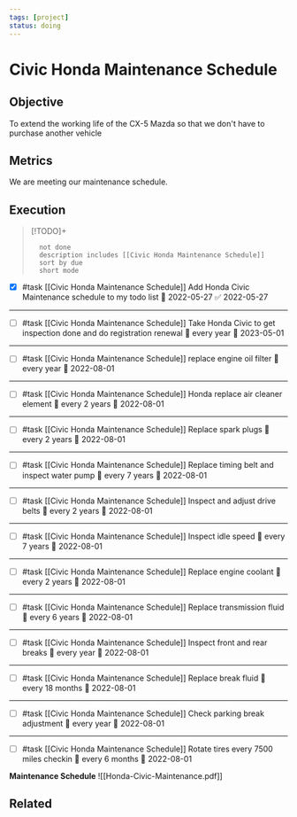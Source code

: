 ```yaml
---
tags: [project]
status: doing
---
```

# Civic Honda Maintenance Schedule

## Objective
To extend the working life of the CX-5 Mazda so that we don't have to purchase another vehicle

## Metrics
We are meeting our maintenance schedule.

## Execution

> [!TODO]+
> ```tasks
> 	not done
> 	description includes [[Civic Honda Maintenance Schedule]]
> 	sort by due
> 	short mode
> ```

- [x] #task [[Civic Honda Maintenance Schedule]] Add Honda Civic Maintenance schedule to my todo list 📅 2022-05-27 ✅ 2022-05-27

---
- [ ] #task [[Civic Honda Maintenance Schedule]] Take Honda Civic to get inspection done and do registration renewal 🔁 every year 📅 2023-05-01
---
- [ ] #task [[Civic Honda Maintenance Schedule]] replace engine oil filter 🔁 every year 📅 2022-08-01
---
- [ ] #task [[Civic Honda Maintenance Schedule]] Honda replace air cleaner element 🔁 every 2 years 📅 2022-08-01
---
- [ ] #task [[Civic Honda Maintenance Schedule]] Replace spark plugs 🔁 every 2 years 📅 2022-08-01
---
- [ ] #task [[Civic Honda Maintenance Schedule]] Replace timing belt and inspect water pump 🔁 every 7 years 📅 2022-08-01
---
- [ ] #task [[Civic Honda Maintenance Schedule]] Inspect and adjust drive belts 🔁 every 2 years 📅 2022-08-01
---
- [ ] #task [[Civic Honda Maintenance Schedule]] Inspect idle speed 🔁 every 7 years 📅 2022-08-01
---
- [ ] #task [[Civic Honda Maintenance Schedule]] Replace engine coolant 🔁 every 2 years 📅 2022-08-01
---
- [ ] #task [[Civic Honda Maintenance Schedule]] Replace transmission fluid 🔁 every 6 years 📅 2022-08-01
---
- [ ] #task [[Civic Honda Maintenance Schedule]] Inspect front and rear breaks 🔁 every year 📅 2022-08-01
---
- [ ] #task [[Civic Honda Maintenance Schedule]]  Replace break fluid 🔁 every 18 months 📅 2022-08-01
---
- [ ] #task [[Civic Honda Maintenance Schedule]] Check parking break adjustment 🔁 every year 📅 2022-08-01
---
- [ ] #task [[Civic Honda Maintenance Schedule]] Rotate tires every 7500 miles checkin 🔁 every 6 months 📅 2022-08-01

**Maintenance Schedule**
![[Honda-Civic-Maintenance.pdf]]

## Related

